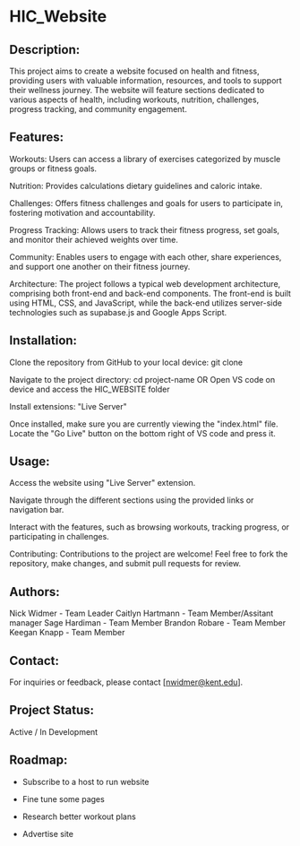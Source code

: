 # HIC_Website

## Description:
This project aims to create a website focused on health and fitness, providing users with valuable information, resources, and tools to support their wellness journey. The website will feature sections dedicated to various aspects of health, including workouts, nutrition, challenges, progress tracking, and community engagement.

## Features:

Workouts: Users can access a library of exercises categorized by muscle groups or fitness goals.

Nutrition: Provides calculations dietary guidelines and caloric intake.

Challenges: Offers fitness challenges and goals for users to participate in, fostering motivation and accountability.

Progress Tracking: Allows users to track their fitness progress, set goals, and monitor their achieved weights over time.

Community: Enables users to engage with each other, share experiences, and support one another on their fitness journey.

Architecture:
The project follows a typical web development architecture, comprising both front-end and back-end components. The front-end is built using HTML, CSS, and JavaScript, while the back-end utilizes server-side technologies such as supabase.js and Google Apps Script.

## Installation:

Clone the repository from GitHub to your local device: git clone <repository-url>

Navigate to the project directory: cd project-name
        OR
Open VS code on device and access the HIC_WEBSITE folder

Install extensions: "Live Server"

Once installed, make sure you are currently viewing the "index.html" file. Locate the "Go Live" button on the bottom right of VS code and press it.

## Usage:

Access the website using "Live Server" extension.

Navigate through the different sections using the provided links or navigation bar.

Interact with the features, such as browsing workouts, tracking progress, or participating in challenges.

Contributing:
Contributions to the project are welcome! Feel free to fork the repository, make changes, and submit pull requests for review.


## Authors:

Nick Widmer - Team Leader
Caitlyn Hartmann - Team Member/Assitant manager
Sage Hardiman - Team Member
Brandon Robare - Team Member
Keegan Knapp - Team Member

## Contact:
For inquiries or feedback, please contact [nwidmer@kent.edu].

## Project Status:
Active / In Development 


## Roadmap:

* Subscribe to a host to run website​

* Fine tune some pages​

* Research better workout plans​

* Advertise site
